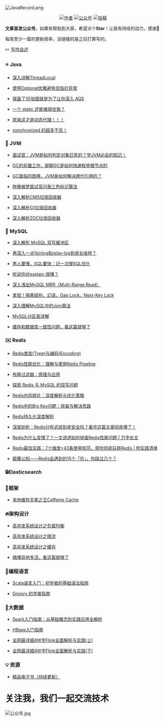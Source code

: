![JavaRecord.png](https://mmbiz.qpic.cn/mmbiz_png/jC8rtGdWScPibyOvOuNiasKa7qicaZgo5DIJLydxQPEToPkgDoxQgm3WY0SuW5KUzRD7H6PAvyAxibTAoib226SEeLA/0?wx_fmt=png)
<p align="center">
  <a href="#"><img src="https://img.shields.io/badge/Author-BookSea-orange.svg" alt="作者"></a>
  <a href="#公众号"><img src="https://img.shields.io/badge/%E5%85%AC%E4%BC%97%E5%8F%B7-Java随想录-lightgrey.svg" alt="公众号"></a>
  <a href="https://blog.csdn.net/bookssea"><img src="https://img.shields.io/badge/csdn-CSDN-red.svg" alt="投稿"></a>
</p>


**文章首发公众号**。如果有帮助到大家，希望点个**Star**！让我有持续的动力，感谢🤝</br>

每周至少一篇的更新频率，没链接的是之后打算写的。

:pencil2:  [写作自述](https://mp.weixin.qq.com/s?__biz=Mzg4Nzc3NjkzOA==&mid=2247486050&idx=1&sn=1105d28b8d3553715f425419ec9d8d18&chksm=cf8479a7f8f3f0b19425e08a00332bbce4e5333843cfd6dd6f35e892139810d86b778cd57d55#rd)

###  :star: Java  ###

- [深入详解ThreadLocal](https://mp.weixin.qq.com/s?__biz=Mzg4Nzc3NjkzOA==&mid=2247486776&idx=1&sn=f4425cb88bc5393e4d5125f5fd08ed68&chksm=cf847efdf8f3f7ebc79c5bcd3c47f1fc2f83abf119c2b22782cc90a1c69f606a95a4051dab53#rd)

- [使用Optional优雅避免空指针异常](https://mp.weixin.qq.com/s?__biz=Mzg4Nzc3NjkzOA==&mid=2247486914&idx=1&sn=b2b0f2c41b8168fbfcf1df21a3e00acb&chksm=cf847e07f8f3f711de06cb9269ba41541ec9399a56963768add081031566bf7fa49cbb6f7fa0#rd)

- [我画了35张图就是为了让你深入 AQS](https://mp.weixin.qq.com/s?__biz=Mzg4Nzc3NjkzOA==&mid=2247486172&idx=1&sn=b39cccd87dcd21176597dce0b15f7232&chksm=cf847919f8f3f00f86219d44cd95badee969d754aec89e644992437f2e8e0f7ad784695b4d90#rd)

- [一个 static 还能难得住我？](https://mp.weixin.qq.com/s?__biz=Mzg4Nzc3NjkzOA==&mid=2247486175&idx=1&sn=041c85c052c11d2d15243994bc46d90a&chksm=cf84791af8f3f00c90a18b29d1fa47c9bcd713651514fc5ce4a9f82d656fe637bb21d45c42be#rd)

- [原来这才是动态代理！！！](https://mp.weixin.qq.com/s?__biz=Mzg4Nzc3NjkzOA==&mid=2247486178&idx=1&sn=9610c1a0fa1df4c69558408ab2a3fcae&chksm=cf847927f8f3f0315b0c86f9b577926820c3d264d605149f850b597fcd17fafe432d82aaffcf#rd)

- [synchronized 的超多干货！](https://mp.weixin.qq.com/s?__biz=Mzg4Nzc3NjkzOA==&mid=2247486181&idx=1&sn=4cb9340ba2f19ccb19ccec0c54d61b86&chksm=cf847920f8f3f036cd752455290a97f6584f8a4ce9662d1102515dd5ed967c94e14cec7a767d#rd)


###  :page_facing_up: JVM  ###

- [面试官：JVM是如何判定对象已死的？学JVM必会的知识！](https://mp.weixin.qq.com/s?__biz=Mzg4Nzc3NjkzOA==&mid=2247486087&idx=1&sn=c6f1a9932961095ffdf2aef8a789e115&chksm=cf847942f8f3f0549c798671fe804c93378586b4fc547cce14db2359852ff0723a3aab64a187#rd)
  
- [GC的前置工作，聊聊GC是如何快速枚举根节点的](https://mp.weixin.qq.com/s?__biz=Mzg4Nzc3NjkzOA==&mid=2247486168&idx=1&sn=9eef35ec701b5c2f8097641b7e69ae71&chksm=cf84791df8f3f00b1e85039f31b17e00bf9cb624bbee638efeca110e51df6c6b6ba6363705ee#rd)
  
- [GC面临的困境，JVM是如何解决跨代引用的？](https://mp.weixin.qq.com/s?__biz=Mzg4Nzc3NjkzOA==&mid=2247486242&idx=1&sn=83d4ace26fea86b0f16e93e25b3cdadf&chksm=cf8478e7f8f3f1f17a65a7fc0d25237e8f25b90f300085bb5a7e8128f7d80f5ba1a02e5a6c2f#rd)
  
- [昨晚做梦面试官问我三色标记算法](https://mp.weixin.qq.com/s?__biz=Mzg4Nzc3NjkzOA==&mid=2247486265&idx=1&sn=1464f25915c2c09ef65b784985b76fa3&chksm=cf8478fcf8f3f1ea80715ae949c1b4aec988368ead269c746d38244ae62028948a199f099d14#rd)
  
- [深入解析CMS垃圾回收器](https://mp.weixin.qq.com/s?__biz=Mzg4Nzc3NjkzOA==&mid=2247486628&idx=1&sn=984b273af7d1d0398517a2f5442ffb38&chksm=cf847f61f8f3f677372a5ebc9f81403a8324be1bed49bf92e763882715c943324de4f1b0139a#rd)
  
- [深入解析G1垃圾回收器](https://mp.weixin.qq.com/s?__biz=Mzg4Nzc3NjkzOA==&mid=2247486736&idx=1&sn=5e0710485783c3bcc4854a10412b9a40&chksm=cf847ed5f8f3f7c3826fa8c67bc76ce8dd218a725ee04f54cdafa27e14d190f5c92332589ae2#rd)
  
- [深入解析ZGC垃圾回收器](https://mp.weixin.qq.com/s?__biz=Mzg4Nzc3NjkzOA==&mid=2247486746&idx=1&sn=7257ecf8c36509d06be359e3889400f2&chksm=cf847edff8f3f7c96edc667051d9ef70537000202c1ec77699fa5e30e46c2c8ddabd122297f3#rd)

###  :hammer: MySQL  ###

- [深入解析 MySQL 双写缓冲区](https://mp.weixin.qq.com/s?__biz=Mzg4Nzc3NjkzOA==&mid=2247487013&idx=1&sn=beae861ca0f148e010d4170d14f67fdd&chksm=cf847de0f8f3f4f631273fbc7b9739239772cf90ad94fe78e83eb006d6a700ba2f00faffac09#rd)

- [再深入一点|binlog和relay-log到底长啥样？](https://mp.weixin.qq.com/s?__biz=Mzg4Nzc3NjkzOA==&mid=2247486183&idx=1&sn=adc83df6c78e53ed1aefec7edc40ed63&chksm=cf847922f8f3f034beb08fc0a6fa2df8acb64902adff6927b71b5582e54444baa5c7265f7db8#rd)

- [男人要慢，SQL要快：记一次慢SQL优化](https://mp.weixin.qq.com/s?__biz=Mzg4Nzc3NjkzOA==&mid=2247486186&idx=1&sn=7fcbb344830a7a86156d058ddad7fe81&chksm=cf84792ff8f3f039ed3fba7d8aff698f82d15a804e82893c94340bf2e28dba787d5445b44eb1#rd)

- [听说你对explain 很懂？](https://mp.weixin.qq.com/s?__biz=Mzg4Nzc3NjkzOA==&mid=2247486188&idx=1&sn=4ebf475e7287e4b9cc0e37fdff0c18af&chksm=cf847929f8f3f03fba7173a17f8a04a677db9af91355cba552f5156b7fc9424ccf0fd87f8488#rd)
  
- [深入浅出MySQL MRR（Multi-Range Read）](https://mp.weixin.qq.com/s?__biz=Mzg4Nzc3NjkzOA==&mid=2247487041&idx=1&sn=66921cd6949db1389a0f02b3764b250f&chksm=cf847d84f8f3f4925b6506aeabe55308c85a68cb1fb8bf09aa99eca721d881246700bd9851a4#rd)

- [拿捏！隔离级别、幻读、Gap Lock、Next-Key Lock](https://mp.weixin.qq.com/s?__biz=Mzg4Nzc3NjkzOA==&mid=2247486190&idx=1&sn=c274fbc3daed3d1ac3a1ce5bd0009b68&chksm=cf84792bf8f3f03d07e2855570164cbfc0f0a7fbb0bba1fd50c8b7b2155c555c4438b625f395#rd)
  
- [深入理解MySQL中的Join算法](https://mp.weixin.qq.com/s?__biz=Mzg4Nzc3NjkzOA==&mid=2247487068&idx=1&sn=042ab289718dbdaaea1b62854610efb7&chksm=cf847d99f8f3f48fd0aa04eeb2f6932bc826770f80911eec2fc571bdc7a50abc387714488d72#rd)
  
- [MySQL分区表详解](https://mp.weixin.qq.com/s?__biz=Mzg4Nzc3NjkzOA==&mid=2247487126&idx=1&sn=d81d7fa7b2befa0637bc9df5f4292915&chksm=cf847d53f8f3f445c92c1ae37478e47be947829a70b68d1e0f7f7d74af2d7ee15e6fca657845#rd)

- [缓存和数据库一致性问题，看这篇就够了](https://mp.weixin.qq.com/s?__biz=Mzg4Nzc3NjkzOA==&mid=2247486196&idx=1&sn=e9dcd1824583546aada0096e457afda0&chksm=cf847931f8f3f02780828e9fb2b2f36d018d74583fb7091bdbe6b7565bdfa10a396b4bfa9965#rd)

###  :envelope: Redis  ###

- [Redis类型(Type)与编码(Encoding)](https://mp.weixin.qq.com/s?__biz=Mzg4Nzc3NjkzOA==&mid=2247486922&idx=1&sn=98b7e28fc9ed20b69dc236605dfd1c34&chksm=cf847e0ff8f3f7197ece7d7b96c7fa82328d7e66b969a37246ac51f4c4dd21056540b046cbe6#rd)

- [Redis性能优化：理解与使用Redis Pipeline](https://mp.weixin.qq.com/s?__biz=Mzg4Nzc3NjkzOA==&mid=2247486953&idx=1&sn=76365046920ead36714bbdf64300739b&chksm=cf847e2cf8f3f73ab5dc16d82817bde96a5ba5f16903896bae2943773df87a11153c612eeeb9#rd)
  
- [布隆过滤器：原理与应用](https://mp.weixin.qq.com/s?__biz=Mzg4Nzc3NjkzOA==&mid=2247487003&idx=1&sn=c98c8a0643ae56ac0d81572aeabcc279&chksm=cf847ddef8f3f4c86f14b317375e395124f9278e5dbd7daec854a8a342f77992f1e6b9775249#rd)
  
- [探索 Redis 与 MySQL 的双写问题](https://mp.weixin.qq.com/s?__biz=Mzg4Nzc3NjkzOA==&mid=2247486966&idx=1&sn=1aa2fc4d096242a8b725e01d45327a0c&chksm=cf847e33f8f3f72529da952b0621f7faf1756e5fd24e50c0d1896d98eab097e5bbf74aa218dd#rd)
  
- [Redis内存碎片：深度解析与优化策略](https://mp.weixin.qq.com/s?__biz=Mzg4Nzc3NjkzOA==&mid=2247486935&idx=1&sn=0b41d8807b6f0cdd06172f587884aa7a&chksm=cf847e12f8f3f70469ee692017388360a767175c9a3cbe482f2d93232c52540e43e5c8c8034e#rd)
  
- [Redis中的Big Key问题：排查与解决思路](https://mp.weixin.qq.com/s?__biz=Mzg4Nzc3NjkzOA==&mid=2247487157&idx=1&sn=9cc48fd498f6633fdc49c11f7cd6b88f&chksm=cf847d70f8f3f466319083703cff3623d0ec92a6d47d9594c4b0547d9489805dfefba2ecd179#rd)
  
- [Redis持久化深度解析](https://mp.weixin.qq.com/s?__biz=Mzg4Nzc3NjkzOA==&mid=2247487143&idx=1&sn=9255acf72b0c0e7ae21e1df5e1b532a7&chksm=cf847d62f8f3f474770759a62f9545f644743f12a78bf2aeee954d26bbf62f682bcdea72b09b#rd)

- [深度剖析：Redis分布式锁到底安全吗？看完这篇文章彻底懂了！](https://mp.weixin.qq.com/s?__biz=Mzg4Nzc3NjkzOA==&mid=2247486194&idx=1&sn=59c36ccae0a67063e4b29aba5084ffe0&chksm=cf847937f8f3f0211b989c65ff07c8b142ddd7752592f018488cb852a9062b587bbe8b2b3d3e#rd)

- [Redis为什么变慢了？一文讲透如何排查Redis性能问题 | 万字长文](https://mp.weixin.qq.com/s?__biz=Mzg4Nzc3NjkzOA==&mid=2247486198&idx=1&sn=e4b34ef7889bb95260e3a636662a7192&chksm=cf847933f8f3f025a1b00fc965781a33024158a4275ebaf2da393c403500a86d9c04af16ce40#rd)

- [Redis最佳实践：7个维度+43条使用规范，带你彻底玩转Redis | 附实践清单](https://mp.weixin.qq.com/s?__biz=Mzg4Nzc3NjkzOA==&mid=2247486200&idx=1&sn=52dc758e32d138efcba25a7a47aec23d&chksm=cf84793df8f3f02b497d68f6f9407f7681b7eda3b2c88c87ac0f0411a7d0df4cf2ec8b9ba781#rd)

- [颠覆认知——Redis会遇到的15个「坑」，你踩过几个？](https://mp.weixin.qq.com/s?__biz=Mzg4Nzc3NjkzOA==&mid=2247486202&idx=1&sn=5fee614b5272fb9e3522f446bddc6132&chksm=cf84793ff8f3f02961bdccd2310d052231bc3023cd609afe71d7e648bcda48aa2c57eed65371#rd)
###  :lock:Elasticsearch  ###


###  :date:框架  ###

- [本地缓存无冕之王Caffeine Cache](https://mp.weixin.qq.com/s?__biz=Mzg4Nzc3NjkzOA==&mid=2247486885&idx=1&sn=37c7a9461402bd97822295cf51361777&chksm=cf847e60f8f3f776eb3b477decfbac55dc8b7ae1cf607ef68fbee89dbe02d40a800a92fabec7#rd)

###  :fire:架构设计  ###

- [高并发系统设计之负载均衡](https://mp.weixin.qq.com/s?__biz=Mzg4Nzc3NjkzOA==&mid=2247486811&idx=1&sn=5422c62878ee1ddcc6ee1da45deb78d7&chksm=cf847e9ef8f3f7889c94fe93796c87083ebb47680ef13b40a35f5127c293e5d44fd3621abd57#rd)
  
- [高并发系统设计之限流](https://mp.weixin.qq.com/s?__biz=Mzg4Nzc3NjkzOA==&mid=2247486860&idx=1&sn=488b71d97b0d23b20904c53098386ce3&chksm=cf847e49f8f3f75f922178f42aa0a748c651b5775acb071f2a82e3263324fa1f0ee3f8ffff37#rd)
  
- [高并发系统设计之缓存](https://mp.weixin.qq.com/s?__biz=Mzg4Nzc3NjkzOA==&mid=2247486898&idx=1&sn=1ddbbda6f69fb16b6c576b9c892b8c7d&chksm=cf847e77f8f3f761698fdacd0f2fb3753afa6617fd2037c6b9acbff3aa50b2120a5a8cf89140#rd)

- [搞懂异地多活，看这篇就够了](https://mp.weixin.qq.com/s?__biz=Mzg4Nzc3NjkzOA==&mid=2247486192&idx=1&sn=6c82786cf2403486d81f375be684f228&chksm=cf847935f8f3f023a167ea3272a35979ee623dd0207acb70a0898148a1b18a15df01a49e54d8#rd)

### :dash:编程语言  ###

- [Scala语言入门：初学者的基础语法指南](https://mp.weixin.qq.com/s?__biz=Mzg4Nzc3NjkzOA==&mid=2247487245&idx=1&sn=d089e22890f1f7449b7cf34e3cf2f6ed&chksm=cf847cc8f8f3f5deb39556f4229bafb6f1498906dc1d75040f90817bf0396117a7c2cdb498f9#rd)
  
- [Groovy 初学者指南](https://mp.weixin.qq.com/s?__biz=Mzg4Nzc3NjkzOA==&mid=2247487066&idx=1&sn=da9e3a9aff377d383e34e537e2f55666&chksm=cf847d9ff8f3f489011f26a784302ee68b9c1d7d57d52bc2c924a7c9b1a5f528ef2a417114c0#rd)

### :eyes:大数据  ###

- [Spark入门指南：从基础概念到实践应用全解析](https://mp.weixin.qq.com/s?__biz=Mzg4Nzc3NjkzOA==&mid=2247487398&idx=1&sn=077859e1109e07b1469d242ec2b8091a&chksm=cf847c63f8f3f575e50012ef3667d9724998f07e32ebd27b6e3a37c5bdf2251d02e89030cff0#rd)
  
- [HBase入门指南](https://mp.weixin.qq.com/s?__biz=Mzg4Nzc3NjkzOA==&mid=2247487105&idx=1&sn=2ee82c9b239aa502bd3dffcf320b3f93&chksm=cf847d44f8f3f452e1b8ac83b9f62f380e349615b67da92343539d4014077c2ad9e787e256cc#rd)
  
- [全网最详细4W字Flink全面解析与实践(上)](https://mp.weixin.qq.com/s?__biz=Mzg4Nzc3NjkzOA==&mid=2247487459&idx=1&sn=a1826b2d592fff29b5e11a374468796a&chksm=cf847c26f8f3f53073cc24584264fa2752a26c98bbd31c86bcf519296789eff05d72904d27ac#rd)
  
- [全网最详细4W字Flink全面解析与实践(下)](https://mp.weixin.qq.com/s?__biz=Mzg4Nzc3NjkzOA==&mid=2247487535&idx=1&sn=736f1adda56cc550191f17e7111598b5&chksm=cf8463eaf8f3eafc38819e342705df1884683e03d5d39e9df876834ab0a84f61cc55923a5a03#rd)


###  :bulb: 资源  ###

- [精品电子书（持续更新）](/docs/md/PDF.md)

# 关注我，我们一起交流技术

<a name="微信"></a>  <a name="公众号"></a>
![公众号.jpg](https://mmbiz.qpic.cn/mmbiz_jpg/jC8rtGdWScMuzzTENRgicfnr91C5Bg9QNgMZrxFGlGXnTlXIGAKfKAibKRGJ2QrWoVBXhxpibTQxptf8MsPTyHvSg/640)
